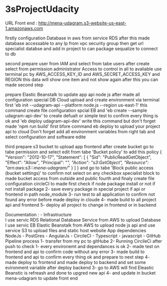 # 3sProjectUdacity

URL Front end :
      http://mena-udagram.s3-website-us-east-1.amazonaws.com
      
firstly 
  configuration Database in aws from service RDS after this made database accessable to any Ip from vpc security group 
  then get url specialist databse and add in project to can package sequalize to connect to db 
  
second 
  prepare user from IAM and select from tabe users after create select from permission administrator Access to control in all to avaliable use terminal pc by 
  AWS_ACCESS_KEY_ID and AWS_SECRET_ACCESS_KEY and REGION this data will show one item and not show again after this you can made second step
  
  prepare Elastic Beanstalk to update app api node js after made all configuration special DB Cloud 
  upload and create environment via terminal first  'eb init --udagram-api --platform node.js --region us-east-1' 
                                                    this command create file configuration spcial EB and 
  'eb create --sample udagram-api-dev' to create defualt or simple test to confirm every thing is ok and 
  'eb deploy udagram-api-dev' write this command but don't forget made 'npm run build' first bfore command eb deploy to upload your project api to cloud 
  Don't forget add all environment variables from right tab and select configuration and software edite  
 
 third 
  prepare s3 bucket to upload app frontend after create bucket go to tabe permission and select edit from tabe 'Bucket policy'
  to add this policy 
                     {
                          "Version": "2012-10-17",
                          "Statement": [
                              {
                                  "Sid": "PublicReadGetObject",
                                  "Effect": "Allow",
                                  "Principal": "*",
                                  "Action": "s3:GetObject",
                                  "Resource": "arn:aws:s3:::mena-udagram/*"
                              }
                          ]
                      }
   and go to tabe 'Block public access (bucket settings)' to confirm not select on any checkbox specialist block to made bucket access from outside and public 
fourth and finaly create file configuration circleCI 
to made first check if node package install or not if not install package
2- save every package in special project if api or frontend in path node_module
3- run test to all application
  to confirm not found any error before made deploy in cloude
4- made build to all project api and frontend 
5- deploy all project to change in frontend or in backend 

Documentation : - 
  Infrastructure  
    I use servic RDS Relational Database Service from AWS to upload Database
    I use servic EB Elastic Beanstalk from AWS to upload node js api 
    and use service S3 to upload files and static host website
  App dependencies
    NodeJs - PostGres - AngularJs - CircileCI - Typescript - javascript - GitHub
  Pipeline process
    1- transfer from my pc to gitHube
    2- Running CircileCi after push to check 
              1- every environemt and dependances is ok 
              2- made test on frontend and api to confirm code without any error
              3- made build to frontend and api to confirm every thing ok and prepare to next step
              4- made deploy to frontend and made deploy to backend and set some evironment variable after deploy backend
    3- go to AWS will find Eleastic Beanstic is refreash and done to upgred new api 
    4- and update in bucket mena-udagram to update front end 